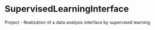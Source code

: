 # SupervisedLearningInterface
Project - Realization of a data analysis interface by supervised learning
